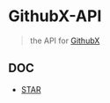 # GithubX-API

> the API for [GithubX](http://github.com/riskers/github-plus-extension)

## DOC

* [STAR](./docs/STAR.md)
